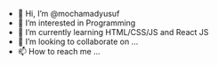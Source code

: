 - 👋 Hi, I’m @mochamadyusuf
- 👀 I’m interested in Programming
- 🌱 I’m currently learning HTML/CSS/JS and React JS
- 💞️ I’m looking to collaborate on ...
- 📫 How to reach me ...

<!---
mochamadyusuf/mochamadyusuf is a ✨ special ✨ repository because its `README.md` (this file) appears on your GitHub profile.
You can click the Preview link to take a look at your changes.
--->
